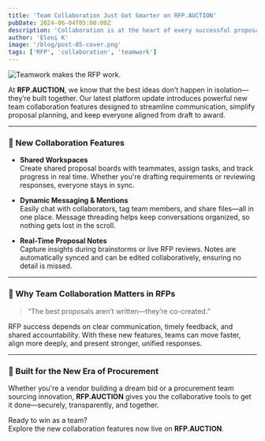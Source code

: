 ```yaml
---
title: 'Team Collaboration Just Got Smarter on RFP.AUCTION'
pubDate: 2024-06-04T05:00:00Z
description: 'Collaboration is at the heart of every successful proposal. RFP.AUCTION now makes it easier than ever for teams to ideate, organize, and win—together.'
author: 'Eleni K'
image: '/blog/post-05-cover.png'
tags: ['RFP', 'collaboration', 'teamwork']
---
```


![Teamwork makes the RFP work.](/blog/post-05.png)

At **RFP.AUCTION**, we know that the best ideas don't happen in isolation—they’re built together. Our latest platform update introduces powerful new team collaboration features designed to streamline communication, simplify proposal planning, and keep everyone aligned from draft to award.

---

### 🔧 New Collaboration Features

- **Shared Workspaces**  
  Create shared proposal boards with teammates, assign tasks, and track progress in real time. Whether you're drafting requirements or reviewing responses, everyone stays in sync.

- **Dynamic Messaging & Mentions**  
  Easily chat with collaborators, tag team members, and share files—all in one place. Message threading helps keep conversations organized, so nothing gets lost in the scroll.

- **Real-Time Proposal Notes**  
  Capture insights during brainstorms or live RFP reviews. Notes are automatically synced and can be edited collaboratively, ensuring no detail is missed.

---

### 🧠 Why Team Collaboration Matters in RFPs

> “The best proposals aren’t written—they’re co-created.”

RFP success depends on clear communication, timely feedback, and shared accountability. With these new features, teams can move faster, align more deeply, and present stronger, unified responses.

---

### 🚀 Built for the New Era of Procurement

Whether you're a vendor building a dream bid or a procurement team sourcing innovation, **RFP.AUCTION** gives you the collaborative tools to get it done—securely, transparently, and together.

Ready to win as a team?  
Explore the new collaboration features now live on **RFP.AUCTION**.
